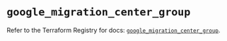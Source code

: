 # `google_migration_center_group`

Refer to the Terraform Registry for docs: [`google_migration_center_group`](https://registry.terraform.io/providers/hashicorp/google/6.19.0/docs/resources/migration_center_group).
